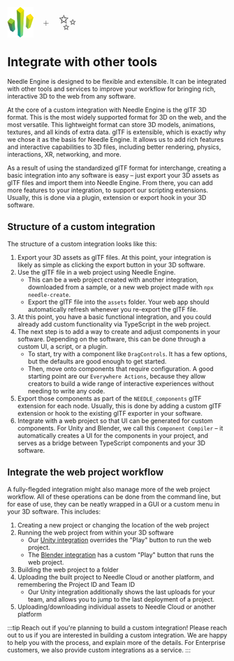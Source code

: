 <br/>
<div class="centered" style="display: flex;
    align-items: center;
    gap: 20px;
    font-size: 2em;
    font-weight: 100;">
    <img src="/logo.png" style="max-height:70px;" title="Needle Logo" alt="Needle Logo"/> +
    <span style="font-size: 50px;">✨</span> 
</div>

# Integrate with other tools

Needle Engine is designed to be flexible and extensible. It can be integrated with other tools and services to improve your workflow for bringing rich, interactive 3D to the web from any software.

At the core of a custom integration with Needle Engine is the glTF 3D format. This is the most widely supported format for 3D on the web, and the most versatile. This lightweight format can store 3D models, animations, textures, and all kinds of extra data. glTF is extensible, which is exactly why we chose it as the basis for Needle Engine. It allows us to add rich features and interactive capabilities to 3D files, including better rendering, physics, interactions, XR, networking, and more.

As a result of using the standardized glTF format for interchange, creating a basic integration into any software is easy – just export your 3D assets as glTF files and import them into Needle Engine. From there, you can add more features to your integration, to support our scripting extensions. Usually, this is done via a plugin, extension or export hook in your 3D software.

## Structure of a custom integration
The structure of a custom integration looks like this:

1. Export your 3D assets as glTF files. At this point, your integration is likely as simple as clicking the export button in your 3D software.
2. Use the glTF file in a web project using Needle Engine.
   - This can be a web project created with another integration, downloaded from a sample, or a new web project made with `npx needle-create`.
   - Export the glTF file into the `assets` folder. Your web app should automatically refresh whenever you re-export the glTF file.
3. At this point, you have a basic functional integration, and you could already add custom functionality via TypeScript in the web project.
4. The next step is to add a way to create and adjust components in your software. Depending on the software, this can be done through a custom UI, a script, or a plugin.
   - To start, try with a component like `DragControls`. It has a few options, but the defaults are good enough to get started.
   - Then, move onto components that require configuration. A good starting point are our `Everywhere Actions`, because they allow creators to build a wide range of interactive experiences without needing to write any code.
5. Export those components as part of the `NEEDLE_components` glTF extension for each node. Usually, this is done by adding a custom glTF extension or hook to the existing glTF exporter in your software.
6. Integrate with a web project so that UI can be generated for custom components. For Unity and Blender, we call this `Component Compiler` – it automatically creates a UI for the components in your project, and serves as a bridge between TypeScript components and your 3D software.

## Integrate the web project workflow

A fully-flegded integration might also manage more of the web project workflow. All of these operations can be done from the command line, but for ease of use, they can be neatly wrapped in a GUI or a custom menu in your 3D software. This includes:

1. Creating a new project or changing the location of the web project
2. Running the web project from within your 3D software
   - Our [Unity integration](./../unity/) overrides the "Play" button to run the web project.
   - The [Blender integration](./../blender/) has a custom "Play" button that runs the web project.
3. Building the web project to a folder
4. Uploading the built project to Needle Cloud or another platform, and remembering the Project ID and Team ID
   - Our Unity integration additionally shows the last uploads for your team, and allows you to jump to the last deployment of a project.
5. Uploading/downloading individual assets to Needle Cloud or another platform

:::tip Reach out if you're planning to build a custom integration!
Please reach out to us if you are interested in building a custom integration. We are happy to help you with the process, and explain more of the details. For Enterprise customers, we also provide custom integrations as a service.
:::